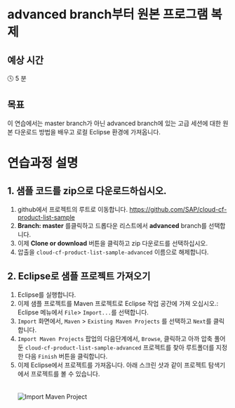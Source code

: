 # advanced branch부터 원본 프로그램 복제

## 예상 시간

:clock4: 5 분

## 목표

이 연습에서는 master branch가 아닌 advanced branch에 있는 고급 세션에 대한 원본 다운로드 방법을 배우고 로컬 Eclipse 환경에 가져옵니다.

# 연습과정 설명

## 1. 샘플 코드를 zip으로 다운로드하십시오.
1. github에서 프로젝트의 루트로 이동합니다. https://github.com/SAP/cloud-cf-product-list-sample
2. **Branch: master** 를클릭하고 드롭다운 리스트에서 **advanced** branch를 선택합니다.
3. 이제 **Clone or download** 버튼을 클릭하고 zip 다운로드를 선택하십시오.
4. 압출을 ```cloud-cf-product-list-sample-advanced``` 이름으로 해제합니다.

## 2. Eclipse로 샘플 프로젝트 가져오기
1. Eclipse를 실행합니다.
2. 이제 샘플 프로젝트를 Maven 프로젝트로 Eclipse 작업 공간에 가져 오십시오.: Eclipse 메뉴에서 ```File```> ```Import...```를 선택합니다.
3. ```Import``` 화면에서, ```Maven``` > ```Existing Maven Projects``` 를 선택하고 ```Next```를 클릭합니다.
4. ```Import Maven Projects``` 팝업의 다음단계에서, ```Browse```, 클릭하고 아까 압축 풀어둔 ```cloud-cf-product-list-sample-advanced``` 프로젝트를 찾아 루트폴더를 지정한 다음 ```Finish``` 버튼을 클릭합니다.
5. 이제 Eclipse에서 프로젝트를 가져옵니다. 아래 스크린 샷과 같이 프로젝트 탐색기에서 프로젝트를 볼 수 있습니다.  
<br><br>
![Import Maven Project](/img/imported_project_eclipse.png?raw=true)
<br><br>
